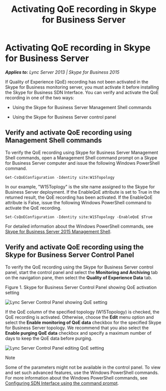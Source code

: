 ﻿---
title: Activating QoE recording in Skype for Business Server
TOCTitle: Activating QoE recording in Skype for Business Server
ms:assetid: 32254d29-c4be-4d1d-80c1-3ec766f2b6f4
ms:mtpsurl: https://msdn.microsoft.com/en-us/library/Dn806347(v=office.16)
ms:contentKeyID: 65258663
ms.date: 02/27/2017
mtps_version: v=office.16
---

# Activating QoE recording in Skype for Business Server


_**Applies to:** Lync Server 2013 | Skype for Business 2015_

If Quality of Experience (QoE) recording has not been activated in the Skype for Business monitoring server, you must activate it before installing the Skype for Business SDN Interface. You can verify and activate the QoE recording in one of the two ways:

  - Using the Skype for Business Server Management Shell commands

  - Using the Skype for Business Server control panel

## Verify and activate QoE recording using Management Shell commands

To verify the QoE recording using Skype for Business Server Management Shell commands, open a Management Shell command prompt on a Skype for Business Server computer and issue the following Windows PowerShell command.

    Get-CsQoEConfiguration -Identity site:W15Topology

In our example, "W15Toplogy" is the site name assigned to the Skype for Business Server deployment. If the EnableQoE attribute is set to True in the returned result, the QoE recording has been activated. If the EnableQoE attribute is False, issue the following Windows PowerShell command to activate the QoE recording.

    Set-CsQoEConfiguration -Identity site:W15Topology -EnableQoE $True

For detailed information about the Windows PowerShell commands, see [Skype for Business Server 2015 Management Shell](https://technet.microsoft.com/en-us/library/gg398474.aspx).

## Verify and activate QoE recording using the Skype for Business Server Control Panel

To verify the QoE recording using the Skype for Business Server control panel, start the control panel and select the **Monitoring and Archiving** tab on the navigation pane, then select the **Quality of Experience Data** tab.

Figure 1. Skype for Business Server Control Panel showing QoE activation setting

  
![Lync Server Control Panel showing QoE setting](images/Dn806347.lync_sdni_view_qoe_setting_in_control_pannel(Office.16).png "Lync Server Control Panel showing QoE setting")

If the QoE column of the specified topology (W15Topology) is checked, the QoE recording is activated. Otherwise, choose the **Edit** menu option and select the **Enable monitoring of QoE data** checkbox for the specified Skype for Business Server topology. We recommend that you also select the **Enable purging QoE data** checkbox and specify a maximum number of days to keep the QoE data before purging.

  
![Lync Server Control Panel editing QoE setting](images/Dn806347.lync_sdni_set_qoe_setting_in_control_pannel(Office.16).png "Lync Server Control Panel editing QoE setting")


> [!NOTE]
> <P>Some of the parameters might not be available in the control panel. To view and set such advanced features, use the Windows PowerShell commands. For more information about the Windows PowerShell commands, see <A href="configuring-sdn-interface-using-the-command-prompt.md">Configuring SDN Interface using the command prompt</A>.</P>


